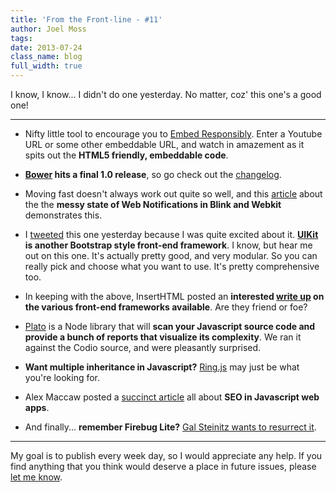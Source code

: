 ```yaml
---
title: 'From the Front-line - #11'
author: Joel Moss
tags:
date: 2013-07-24
class_name: blog
full_width: true
---
```


I know, I know... I didn't do one yesterday. No matter, coz' this one's a good one!

---

 - Nifty little tool to encourage you to [Embed Responsibly](http://embedresponsively.com/). Enter a Youtube URL or some other embeddable URL, and watch in amazement as it spits out the **HTML5 friendly, embeddable code**.

 - **[Bower](http://bower.io/) hits a final 1.0 release**, so go check out the [changelog](https://github.com/bower/bower/blob/master/CHANGELOG.md).

 - Moving fast doesn't always work out quite so well, and this [article](http://kenneth.io/blog/2013/07/15/the-messy-state-of-web-notifications-in-chrome-safari-blink-webkit/) about the the **messy state of Web Notifications in Blink and Webkit** demonstrates this.

 - I [tweeted](https://twitter.com/joelmoss/status/359813361749327872) this one yesterday because I was quite excited about it. **[UIKit](http://getuikit.com/) is another Bootstrap style front-end framework**. I know, but hear me out on this one. It's actually pretty good, and very modular. So you can really pick and choose what you want to use. It's pretty comprehensive too.

 - In keeping with the above, InsertHTML posted an **interested [write up](http://www.inserthtml.com/2013/07/bootstraps-and-web-kits-enemy-or-efficient/) on the various front-end frameworks available**. Are they friend or foe?

 - [Plato](https://github.com/jsoverson/plato) is a Node library that will **scan your Javascript source code and provide a bunch of reports that visualize its complexity**. We ran it against the Codio source, and were pleasantly surprised.

 - **Want multiple inheritance in Javascript?** [Ring.js](http://ringjs.neoname.eu/) may just be what you're looking for.

 - Alex Maccaw posted a [succinct article](http://blog.alexmaccaw.com/seo-in-js-web-apps) all about **SEO in Javascript web apps**.

 - And finally... **remember Firebug Lite?** [Gal Steinitz wants to resurrect it](http://gal.steinitz.com/blog/2013/07/19/remember-firebug-lite/).

---

My goal is to publish every week day, so I would appreciate any help. If you find anything that you think would deserve a place in future issues, please [let me know](mailto:jmoss@codio.com).